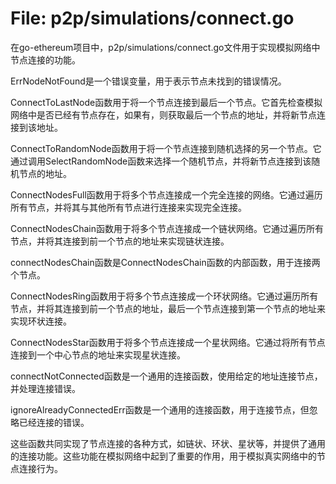 # File: p2p/simulations/connect.go

在go-ethereum项目中，p2p/simulations/connect.go文件用于实现模拟网络中节点连接的功能。

ErrNodeNotFound是一个错误变量，用于表示节点未找到的错误情况。

ConnectToLastNode函数用于将一个节点连接到最后一个节点。它首先检查模拟网络中是否已经有节点存在，如果有，则获取最后一个节点的地址，并将新节点连接到该地址。

ConnectToRandomNode函数用于将一个节点连接到随机选择的另一个节点。它通过调用SelectRandomNode函数来选择一个随机节点，并将新节点连接到该随机节点的地址。

ConnectNodesFull函数用于将多个节点连接成一个完全连接的网络。它通过遍历所有节点，并将其与其他所有节点进行连接来实现完全连接。

ConnectNodesChain函数用于将多个节点连接成一个链状网络。它通过遍历所有节点，并将其连接到前一个节点的地址来实现链状连接。

connectNodesChain函数是ConnectNodesChain函数的内部函数，用于连接两个节点。

ConnectNodesRing函数用于将多个节点连接成一个环状网络。它通过遍历所有节点，并将其连接到前一个节点的地址，最后一个节点连接到第一个节点的地址来实现环状连接。

ConnectNodesStar函数用于将多个节点连接成一个星状网络。它通过将所有节点连接到一个中心节点的地址来实现星状连接。

connectNotConnected函数是一个通用的连接函数，使用给定的地址连接节点，并处理连接错误。

ignoreAlreadyConnectedErr函数是一个通用的连接函数，用于连接节点，但忽略已经连接的错误。

这些函数共同实现了节点连接的各种方式，如链状、环状、星状等，并提供了通用的连接功能。这些功能在模拟网络中起到了重要的作用，用于模拟真实网络中的节点连接行为。

